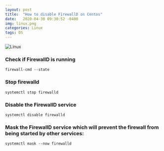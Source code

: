 ```yaml
---
layout: post
title:  "How to disable FirewallD on Centos"
date:   2020-04-30 09:30:52 -0400
img: linux.png
categories: Linux
tags: OS
---
```


![Linux]({{site.baseurl}}/images/linux.png)

### Check if FirewallD is running
```
firewall-cmd --state
```
### Stop firewalld
```
systemctl stop firewalld
```
### Disable the FirewallD service 
```
systemctl disable firewalld
```
### Mask the FirewallD service which will prevent the firewall from being started by other services:
```
systemctl mask --now firewalld
```

